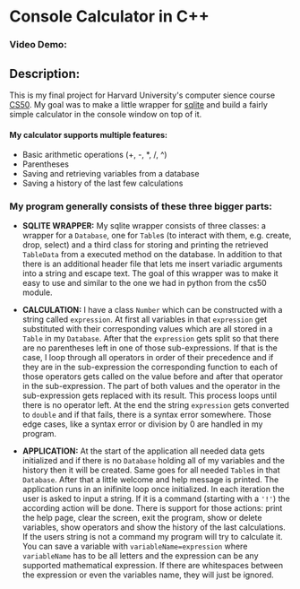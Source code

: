 # Console Calculator in C++

### Video Demo:  <URL HERE>

## Description:

This is my final project for Harvard University's computer sience course [CS50](https://cs50.harvard.edu/x/2023/).
My goal was to make a little wrapper for [sqlite](https://www.sqlite.org/index.html) and build a fairly simple calculator in the console window on top of it.

#### My calculator supports multiple features:
* Basic arithmetic operations (+, -, *, /, ^)
* Parentheses
* Saving and retrieving variables from a database
* Saving a history of the last few calculations

### My program generally consists of these three bigger parts:
 * **SQLITE WRAPPER:** My sqlite wrapper consists of three classes: a wrapper for a `Database`, one for `Table`s (to interact with them, e.g. create, drop, select) and a third class for storing and printing the retrieved `TableData` from a executed method on the database. In addition to that there is an additional header file that lets me insert variadic arguments into a string and escape text. The goal of this wrapper was to make it easy to use and similar to the one we had in python from the cs50 module.

 * **CALCULATION:** I have a class `Number` which can be constructed with a string called `expression`. At first all variables in that `expression` get substituted with their corresponding values which are all stored in a `Table` in my `Database`. After that the `expression` gets split so that there are no parentheses left in one of those sub-expressions. If that is the case, I loop through all operators in order of their precedence and if they are in the sub-expression the corresponding function to each of those operators gets called on the value before and after that operator in the sub-expression. The part of both values and the operator in the sub-expression gets replaced with its result. This process loops until there is no operator left. At the end the string `expression` gets converted to `double` and if that fails, there is a syntax error somewhere. Those edge cases, like a syntax error or division by 0 are handled in my program.

* **APPLICATION:** At the start of the application all needed data gets initialized and if there is no `Database` holding all of my variables and the history then it will be created. Same goes for all needed `Table`s in that `Database`. After that a little welcome and help message is printed. The application runs in an inifinite loop once initialized. In each iteration the user is asked to input a string. If it is a command (starting with a `'!'`) the according action will be done. There is support for those actions: print the help page, clear the screen, exit the program, show or delete variables, show operators and show the history of the last calculations. If the users string is not a command my program will try to calculate it. You can save a variable with `variableName=expression` where `variableName` has to be all letters and the expression can be any supported mathematical expression. If there are whitespaces between the expression or even the variables name, they will just be ignored.
